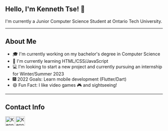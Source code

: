 <h2>Hello, I'm Kenneth Tse! 👋</h2>
I'm currently a Junior Computer Science Student at Ontario Tech University.

---

## About Me
- 🎓 I'm currently working on my bachelor's degree in Computer Science
- 📖 I'm currently learning HTML/CSS/JavaScript
- 💻 I'm looking to start a new project and currently pursuing an internship for Winter/Summer 2023
- 🎆 2022 Goals: Learn mobile development (Flutter/Dart)
- 😄 Fun Fact: I like video games 🎮 and sightseeing!

---

## Contact Info
[<img align="left" width="30px" target="_blank" src="https://simpleicons.org/icons/linkedin.svg" alt="Kenneth's Linkedin" />][linkedin]
[<img align="left" width="30px" target="_blank" src="https://simpleicons.org/icons/gmail.svg" alt="Kenneth's email" />][gmail]


[linkedin]: https://www.linkedin.com/in/kennethtse14/
[gmail]: mailto:tse.kenneth79@gmail.com



